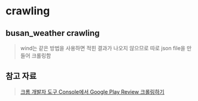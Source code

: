# crawling

## busan_weather crawling
> wind는 같은 방법을 사용하면 적힌 결과가 나오지 않으므로 따로 json file을 만들어 크롤링함

## 참고 자료
>[크롬 개발자 도구 Console에서 Google Play Review 크롤링하기](https://zzsza.github.io/development/2019/03/12/crawling-in-developer-tools-console/)
